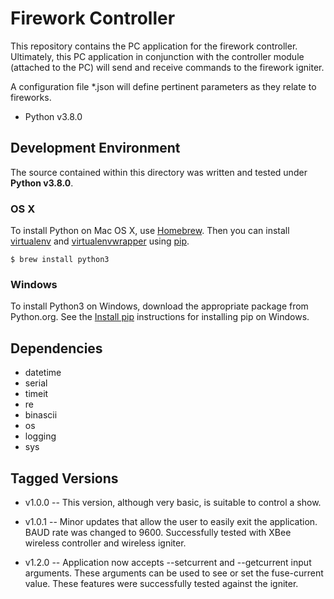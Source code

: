 # Firework Controller
This repository contains the PC application for the firework controller.  Ultimately, this PC application in conjunction with the controller module (attached to the PC) will send and receive commands to the firework igniter.    

A configuration file *.json will define pertinent parameters as they relate to fireworks.  

* Python v3.8.0

## Development Environment
The source contained within this directory was written and tested under **Python v3.8.0**.  

### OS X

To install Python on Mac OS X, use [Homebrew](brew.sh). Then you can install
[virtualenv](https://virtualenv.pypa.io/en/latest/) and [virtualenvwrapper](https://virtualenvwrapper.readthedocs.io/en/latest/) using [pip](https://pip.pypa.io/en/stable/).

    $ brew install python3

### Windows

To install Python3 on Windows, download the appropriate package from
Python.org. See the [Install pip](https://pip.pypa.io/en/latest/installing/#install-pip) instructions for installing
pip on Windows.


## Dependencies
* datetime
* serial
* timeit
* re
* binascii
* os
* logging
* sys


## Tagged Versions 
* v1.0.0 -- This version, although very basic, is suitable to control a show.

* v1.0.1 -- Minor updates that allow the user to easily exit the application.  BAUD rate was changed to 9600. Successfully tested with XBee wireless controller and wireless igniter.  

* v1.2.0 -- Application now accepts --setcurrent and --getcurrent input arguments.  These arguments can be used to see or set the fuse-current value.  These features were successfully tested against the igniter.  
